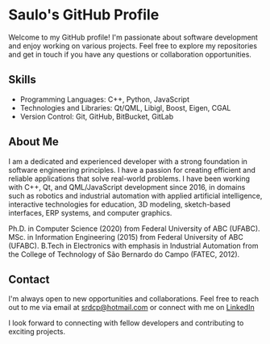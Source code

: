 # Saulo's GitHub Profile

Welcome to my GitHub profile! I'm passionate about software development and enjoy working on various projects. Feel free to explore my repositories and get in touch if you have any questions or collaboration opportunities.

## Skills

- Programming Languages: C++, Python, JavaScript
- Technologies and Libraries: Qt/QML, Libigl, Boost, Eigen, CGAL
- Version Control: Git, GitHub, BitBucket, GitLab

## About Me

I am a dedicated and experienced developer with a strong foundation in software engineering principles. I have a passion for creating efficient and reliable applications that solve real-world problems. I have been working with C++, Qt, and QML/JavaScript development since 2016, in domains such as robotics and industrial automation with applied artificial intelligence, interactive technologies for education, 3D modeling, sketch-based interfaces, ERP systems, and computer graphics.

Ph.D. in Computer Science (2020) from Federal University of ABC (UFABC).
MSc. in Information Engineering (2015) from Federal University of ABC (UFABC). 
B.Tech in Electronics with emphasis in Industrial Automation from the College of Technology of São Bernardo do Campo (FATEC, 2012). 



## Contact

I'm always open to new opportunities and collaborations.
Feel free to reach out to me via email at [srdcp@hotmail.com](mailto:srdcp@hotmail.com) or connect with me on [LinkedIn](https://www.linkedin.com/in/saulo-ramos-8baa66104/)

I look forward to connecting with fellow developers and contributing to exciting projects.
